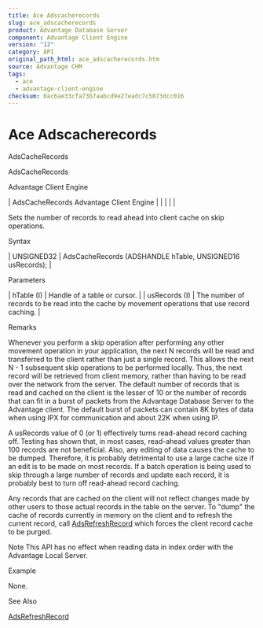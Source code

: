 ```yaml
---
title: Ace Adscacherecords
slug: ace_adscacherecords
product: Advantage Database Server
component: Advantage Client Engine
version: "12"
category: API
original_path_html: ace_adscacherecords.htm
source: Advantage CHM
tags:
  - ace
  - advantage-client-engine
checksum: 0ac6ae33cfa73b7aabcd9e27eadc7c5073dcc016
---
```


# Ace Adscacherecords

AdsCacheRecords

AdsCacheRecords

Advantage Client Engine

| AdsCacheRecords  Advantage Client Engine |  |  |  |  |

Sets the number of records to read ahead into client cache on skip operations.

Syntax

| UNSIGNED32 | AdsCacheRecords (ADSHANDLE hTable,  UNSIGNED16 usRecords); |

Parameters

| hTable (I) | Handle of a table or cursor. |
| usRecords (I) | The number of records to be read into the cache by movement operations that use record caching. |

Remarks

Whenever you perform a skip operation after performing any other movement operation in your application, the next N records will be read and transferred to the client rather than just a single record. This allows the next N - 1 subsequent skip operations to be performed locally. Thus, the next record will be retrieved from client memory, rather than having to be read over the network from the server. The default number of records that is read and cached on the client is the lesser of 10 or the number of records that can fit in a burst of packets from the Advantage Database Server to the Advantage client. The default burst of packets can contain 8K bytes of data when using IPX for communication and about 22K when using IP.

A usRecords value of 0 (or 1) effectively turns read-ahead record caching off. Testing has shown that, in most cases, read-ahead values greater than 100 records are not beneficial. Also, any editing of data causes the cache to be dumped. Therefore, it is probably detrimental to use a large cache size if an edit is to be made on most records. If a batch operation is being used to skip through a large number of records and update each record, it is probably best to turn off read-ahead record caching.

Any records that are cached on the client will not reflect changes made by other users to those actual records in the table on the server. To "dump" the cache of records currently in memory on the client and to refresh the current record, call [AdsRefreshRecord](ace_adsrefreshrecord.md) which forces the client record cache to be purged.

Note This API has no effect when reading data in index order with the Advantage Local Server.

Example

None.

See Also

[AdsRefreshRecord](ace_adsrefreshrecord.md)
